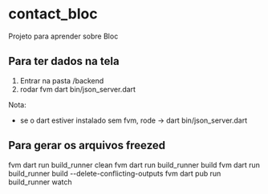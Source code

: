 # contact_bloc

Projeto para aprender sobre Bloc

## Para ter dados na tela

1. Entrar na pasta /backend
2. rodar fvm dart bin/json_server.dart


Nota:
- se o dart estiver instalado sem fvm, rode -> dart bin/json_server.dart


## Para gerar os arquivos freezed

fvm dart run build_runner clean
fvm dart run build_runner build
fvm dart run build_runner build --delete-conflicting-outputs
fvm dart pub run build_runner watch
